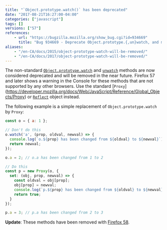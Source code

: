 ```yaml
---
title: "`Object.prototype.watch()` has been deprecated"
date: "2017-08-21T16:27:00-04:00"
categories: ["javascript"]
tags: []
versions: ["57"]
references:
    - url: "https://bugzilla.mozilla.org/show_bug.cgi?id=934669"
      title: "Bug 934669 - Deprecate Object.prototype.{,un}watch, and make them warn when used"
aliases:
    - "/en-CA/docs/2015/object-prototype-watch-will-be-removed/"
    - "/en-CA/docs/2017/object-prototype-watch-will-be-removed/"
---
```

The non-standard [`Object.prototype.watch`](https://developer.mozilla.org/docs/Web/JavaScript/Reference/Global_Objects/Object/watch) and [`unwatch`](https://developer.mozilla.org/docs/Web/JavaScript/Reference/Global_Objects/Object/unwatch) methods are now considered deprecated and will be removed in the near future. Firefox 57 and later shows a warning in the Console for these methods that are not supported by any other browsers. Use the standard [`Proxy`] (https://developer.mozilla.org/docs/Web/JavaScript/Reference/Global_Objects/Proxy) or [`Reflect`](https://developer.mozilla.org/docs/Web/JavaScript/Reference/Global_Objects/Reflect) object instead.

The following example is a simple replacement of `Object.prototype.watch` by `Proxy`:

```js
const o = { a: 1 };

// Don't do this
o.watch('a', (prop, oldval, newval) => {
  console.log(`o.${prop} has been changed from ${oldval} to ${newval}`);
  return newval;
});

o.a = 2; // o.a has been changed from 1 to 2

// Do this
const p = new Proxy(o, {
  set: (obj, prop, newval) => {
    const oldval = obj[prop];
    obj[prop] = newval;
    console.log(`p.${prop} has been changed from ${oldval} to ${newval}`);
    return true;
  }
});

p.a = 3; // p.a has been changed from 2 to 3
```

**Update**: These methods have been removed with [Firefox 58](https://www.fxsitecompat.com/en-CA/docs/2017/object-prototype-watch-has-been-removed/).

